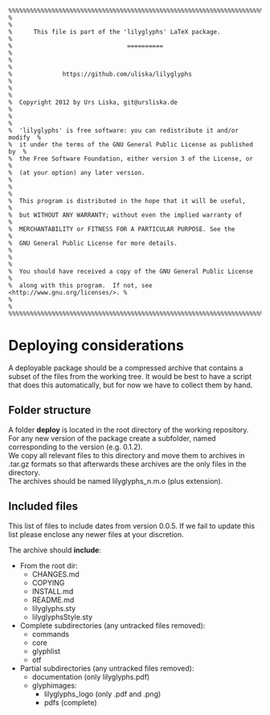     %%%%%%%%%%%%%%%%%%%%%%%%%%%%%%%%%%%%%%%%%%%%%%%%%%%%%%%%%%%%%%%%%%%%%%%%%%  
    %                                                                        %  
    %      This file is part of the 'lilyglyphs' LaTeX package.              %  
    %                                ==========                              %  
    %                                                                        %  
    %              https://github.com/uliska/lilyglyphs                      %  
    %                                                                        %  
    %  Copyright 2012 by Urs Liska, git@ursliska.de                          %  
    %                                                                        %  
    %  'lilyglyphs' is free software: you can redistribute it and/or modify  %  
    %  it under the terms of the GNU General Public License as published by  %  
    %  the Free Software Foundation, either version 3 of the License, or     %  
    %  (at your option) any later version.                                   %  
    %                                                                        %  
    %  This program is distributed in the hope that it will be useful,       %  
    %  but WITHOUT ANY WARRANTY; without even the implied warranty of        %  
    %  MERCHANTABILITY or FITNESS FOR A PARTICULAR PURPOSE. See the          %  
    %  GNU General Public License for more details.                          %  
    %                                                                        %  
    %  You should have received a copy of the GNU General Public License     %  
    %  along with this program.  If not, see <http://www.gnu.org/licenses/>. %  
    %                                                                        %  
    %%%%%%%%%%%%%%%%%%%%%%%%%%%%%%%%%%%%%%%%%%%%%%%%%%%%%%%%%%%%%%%%%%%%%%%%%%  

Deploying considerations
========================
A deployable package should be a compressed archive that contains a subset of the files from the working tree.
It would be best to have a script that does this automatically, but for now we have to collect them by hand.

Folder structure
----------------
A folder **deploy** is located in the root directory of the working repository.  
For any new version of the package create a subfolder, named corresponding to the version (e.g. 0.1.2).  
We copy all relevant files to this directory and move them to archives in .tar.gz formats so that afterwards these archives are the only files in the directory.  
The archives should be named lilyglyphs_n.m.o (plus extension).

Included files
--------------
This list of files to include dates from version 0.0.5. If we fail to update this list please enclose any newer files at your discretion.

The archive should **include**:

- From the root dir:
    - CHANGES.md
    - COPYING
    - INSTALL.md
    - README.md
    - lilyglyphs.sty
    - lilyglyphsStyle.sty
- Complete subdirectories (any untracked files removed):
    - commands
    - core
    - glyphlist
    - otf
- Partial subdirectories (any untracked files removed):
    - documentation (only lilyglyphs.pdf)
    - glyphimages:
        - lilyglyphs_logo (only .pdf and .png)
        - pdfs (complete)

